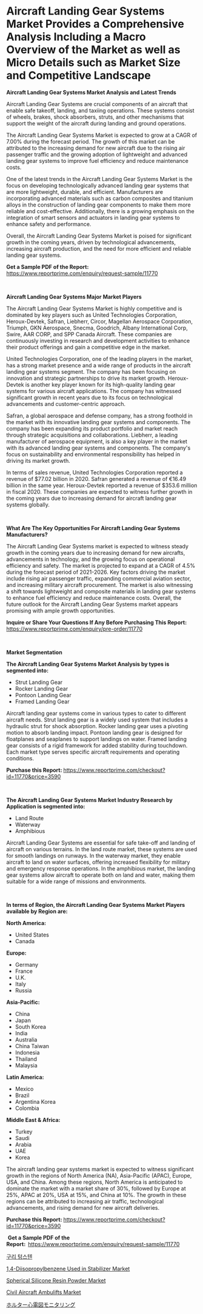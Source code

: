 <p><h1>Aircraft Landing Gear Systems Market Provides a Comprehensive Analysis Including a Macro Overview of the Market as well as Micro Details such as Market Size and Competitive Landscape</h1></p><p><strong>Aircraft Landing Gear Systems Market Analysis and Latest Trends</strong></p>
<p><p>Aircraft Landing Gear Systems are crucial components of an aircraft that enable safe takeoff, landing, and taxiing operations. These systems consist of wheels, brakes, shock absorbers, struts, and other mechanisms that support the weight of the aircraft during landing and ground operations.</p><p>The Aircraft Landing Gear Systems Market is expected to grow at a CAGR of 7.00% during the forecast period. The growth of this market can be attributed to the increasing demand for new aircraft due to the rising air passenger traffic and the growing adoption of lightweight and advanced landing gear systems to improve fuel efficiency and reduce maintenance costs.</p><p>One of the latest trends in the Aircraft Landing Gear Systems Market is the focus on developing technologically advanced landing gear systems that are more lightweight, durable, and efficient. Manufacturers are incorporating advanced materials such as carbon composites and titanium alloys in the construction of landing gear components to make them more reliable and cost-effective. Additionally, there is a growing emphasis on the integration of smart sensors and actuators in landing gear systems to enhance safety and performance.</p><p>Overall, the Aircraft Landing Gear Systems Market is poised for significant growth in the coming years, driven by technological advancements, increasing aircraft production, and the need for more efficient and reliable landing gear systems.</p></p>
<p><strong>Get a Sample PDF of the Report:&nbsp;</strong> <a href="https://www.reportprime.com/enquiry/request-sample/11770">https://www.reportprime.com/enquiry/request-sample/11770</a></p>
<p>&nbsp;</p>
<p><strong>Aircraft Landing Gear Systems Major Market Players</strong></p>
<p><p>The Aircraft Landing Gear Systems Market is highly competitive and is dominated by key players such as United Technologies Corporation, Heroux-Devtek, Safran, Liebherr, Circor, Magellan Aerospace Corporation, Triumph, GKN Aerospace, Snecma, Goodrich, Albany International Corp, Swire, AAR CORP, and SPP Canada Aircraft. These companies are continuously investing in research and development activities to enhance their product offerings and gain a competitive edge in the market.</p><p>United Technologies Corporation, one of the leading players in the market, has a strong market presence and a wide range of products in the aircraft landing gear systems segment. The company has been focusing on innovation and strategic partnerships to drive its market growth. Heroux-Devtek is another key player known for its high-quality landing gear systems for various aircraft applications. The company has witnessed significant growth in recent years due to its focus on technological advancements and customer-centric approach.</p><p>Safran, a global aerospace and defense company, has a strong foothold in the market with its innovative landing gear systems and components. The company has been expanding its product portfolio and market reach through strategic acquisitions and collaborations. Liebherr, a leading manufacturer of aerospace equipment, is also a key player in the market with its advanced landing gear systems and components. The company's focus on sustainability and environmental responsibility has helped in driving its market growth.</p><p>In terms of sales revenue, United Technologies Corporation reported a revenue of $77.02 billion in 2020. Safran generated a revenue of €16.49 billion in the same year. Heroux-Devtek reported a revenue of $353.6 million in fiscal 2020. These companies are expected to witness further growth in the coming years due to increasing demand for aircraft landing gear systems globally.</p></p>
<p>&nbsp;</p>
<p><strong>What Are The Key Opportunities For Aircraft Landing Gear Systems Manufacturers?</strong></p>
<p><p>The Aircraft Landing Gear Systems market is expected to witness steady growth in the coming years due to increasing demand for new aircrafts, advancements in technology, and the growing focus on operational efficiency and safety. The market is projected to expand at a CAGR of 4.5% during the forecast period of 2021-2026. Key factors driving the market include rising air passenger traffic, expanding commercial aviation sector, and increasing military aircraft procurement. The market is also witnessing a shift towards lightweight and composite materials in landing gear systems to enhance fuel efficiency and reduce maintenance costs. Overall, the future outlook for the Aircraft Landing Gear Systems market appears promising with ample growth opportunities.</p></p>
<p><strong>Inquire or Share Your Questions If Any Before Purchasing This Report:</strong> <a href="https://www.reportprime.com/enquiry/pre-order/11770">https://www.reportprime.com/enquiry/pre-order/11770</a></p>
<p>&nbsp;</p>
<p><strong>Market Segmentation</strong></p>
<p><strong>The Aircraft Landing Gear Systems Market Analysis by types is segmented into:</strong></p>
<p><ul><li>Strut Landing Gear</li><li>Rocker Landing Gear</li><li>Pontoon Landing Gear</li><li>Framed Landing Gear</li></ul></p>
<p><p>Aircraft landing gear systems come in various types to cater to different aircraft needs. Strut landing gear is a widely used system that includes a hydraulic strut for shock absorption. Rocker landing gear uses a pivoting motion to absorb landing impact. Pontoon landing gear is designed for floatplanes and seaplanes to support landings on water. Framed landing gear consists of a rigid framework for added stability during touchdown. Each market type serves specific aircraft requirements and operating conditions.</p></p>
<p><strong>Purchase this Report:&nbsp;</strong><a href="https://www.reportprime.com/checkout?id=11770&price=3590">https://www.reportprime.com/checkout?id=11770&price=3590</a></p>
<p>&nbsp;</p>
<p><strong>The Aircraft Landing Gear Systems Market Industry Research by Application is segmented into:</strong></p>
<p><ul><li>Land Route</li><li>Waterway</li><li>Amphibious</li></ul></p>
<p><p>Aircraft Landing Gear Systems are essential for safe take-off and landing of aircraft on various terrains. In the land route market, these systems are used for smooth landings on runways. In the waterway market, they enable aircraft to land on water surfaces, offering increased flexibility for military and emergency response operations. In the amphibious market, the landing gear systems allow aircraft to operate both on land and water, making them suitable for a wide range of missions and environments.</p></p>
<p>&nbsp;</p>
<p><strong>In terms of Region, the Aircraft Landing Gear Systems Market Players available by Region are:</strong></p>
<p>
    <p> <strong> North America: </strong>
        <ul>
            <li>United States</li>
            <li>Canada</li>
        </ul>
        </p> 
    <p> <strong> Europe: </strong>
        <ul>
            <li>Germany</li>
            <li>France</li>
            <li>U.K.</li>
            <li>Italy</li>
            <li>Russia</li>
        </ul>
        </p> 
    <p> <strong> Asia-Pacific: </strong>
        <ul>
            <li>China</li>
            <li>Japan</li>
            <li>South Korea</li>
            <li>India</li>
            <li>Australia</li>
            <li>China Taiwan</li>
            <li>Indonesia</li>
            <li>Thailand</li>
            <li>Malaysia</li>
        </ul>
        </p> 
    <p> <strong> Latin America: </strong>
        <ul>
            <li>Mexico</li>
            <li>Brazil</li>
            <li>Argentina Korea</li>
            <li>Colombia</li>
        </ul>
        </p> 
    <p> <strong> Middle East & Africa: </strong>
        <ul>
            <li>Turkey</li>
            <li>Saudi</li>
            <li>Arabia</li>
            <li>UAE</li>
            <li>Korea</li>
        </ul>
    </p>
    </p>
<p><p>The aircraft landing gear systems market is expected to witness significant growth in the regions of North America (NA), Asia-Pacific (APAC), Europe, USA, and China. Among these regions, North America is anticipated to dominate the market with a market share of 30%, followed by Europe at 25%, APAC at 20%, USA at 15%, and China at 10%. The growth in these regions can be attributed to increasing air traffic, technological advancements, and rising demand for new aircraft deliveries.</p></p>
<p><strong>Purchase this Report: </strong><a href="https://www.reportprime.com/checkout?id=11770&price=3590">https://www.reportprime.com/checkout?id=11770&price=3590</a></p>
<p>&nbsp;<strong>Get a Sample PDF of the Report:&nbsp;&nbsp;</strong><a href="https://www.reportprime.com/enquiry/request-sample/11770">https://www.reportprime.com/enquiry/request-sample/11770</a></p>
<p><strong></strong></p>
<p><p><a href="https://medium.com/@boydsmitham726/%EA%B5%AC%EB%A6%AC-%ED%85%85%EC%8A%A4%ED%85%90-%EC%8B%9C%EC%9E%A5-%EC%8B%9C%EC%9E%A5-cagr-%EC%8B%9C%EC%9E%A5-%EB%8F%99%ED%96%A5-%EB%B0%8F-%EC%84%B1%EC%9E%A5-%EC%A0%84%EB%9E%B5%EC%97%90-%EB%8C%80%ED%95%9C-%ED%86%B5%EC%B0%B0%EB%A0%A5-60b4f19ee8b7">구리 텅스텐</a></p><p><a href="https://sudsy-motorcycle-bbc.notion.site/1-4-Diisopropylbenzene-Used-in-Stabilizer-Market-Dynamics-2024-2031-Also-about-Its-Market-Trends-P-2b1c2f18cc134d64a3ee10ad87639b71">1,4-Diisopropylbenzene Used in Stabilizer Market</a></p><p><a href="https://meowing-canidae-761.notion.site/Global-Spherical-Silicone-Resin-Powder-Market-by-Types-Applications-and-Major-Players-with-Region-e8d8696312e64165b06d00d2af7f4aca">Spherical Silicone Resin Powder Market</a></p><p><a href="https://view.publitas.com/reportprime-1/decoding-the-civil-aircraft-ambulifts-market-a-deep-dive-into-the-latest-market-trends-market-segmentation-and-competitive-analysis/">Civil Aircraft Ambulifts Market</a></p><p><a href="https://medium.com/@dioncollins8227/%E5%BF%83%E9%9B%BB%E5%9B%B3%E3%83%9B%E3%83%AB%E3%82%BF%E3%83%BC%E7%9B%A3%E8%A6%96%E5%B8%82%E5%A0%B4-%E7%A8%AE%E9%A1%9E-%E7%94%A8%E9%80%94-%E5%9C%B0%E7%90%86%E3%81%AB%E3%82%88%E3%82%8B%E5%8C%85%E6%8B%AC%E7%9A%84%E3%81%AA%E8%A9%95%E4%BE%A1-75b67a550ed3">ホルター心電図モニタリング</a></p></p>